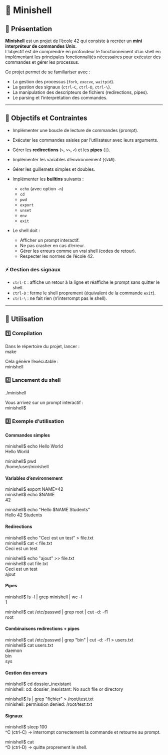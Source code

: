 # 🐚 Minishell

## 📖 Présentation
**Minishell** est un projet de l’école 42 qui consiste à recréer un **mini interpréteur de commandes Unix**.  
L’objectif est de comprendre en profondeur le fonctionnement d’un shell en implémentant les principales fonctionnalités nécessaires pour exécuter des commandes et gérer les processus.  

Ce projet permet de se familiariser avec :  
- La gestion des processus (`fork`, `execve`, `waitpid`).  
- La gestion des signaux (`ctrl-C`, `ctrl-D`, `ctrl-\`).  
- La manipulation des descripteurs de fichiers (redirections, pipes).  
- Le parsing et l’interprétation des commandes.  

---

## 🎯 Objectifs et Contraintes
- Implémenter une boucle de lecture de commandes (prompt).  
- Exécuter les commandes saisies par l’utilisateur avec leurs arguments.  
- Gérer les **redirections** (`>`, `>>`, `<`) et les **pipes** (`|`).  
- Implémenter les variables d’environnement (`$VAR`).  
- Gérer les guillemets simples et doubles.  
- Implémenter les **builtins** suivants :  
  - `echo` (avec option `-n`)  
  - `cd`  
  - `pwd`  
  - `export`  
  - `unset`  
  - `env`  
  - `exit`  

- Le shell doit :  
  - Afficher un prompt interactif.  
  - Ne pas crasher en cas d’erreur.  
  - Gérer les erreurs comme un vrai shell (codes de retour).  
  - Respecter les normes de l’école 42.  

### ⚡ Gestion des signaux
- `ctrl-C` : affiche un retour à la ligne et réaffiche le prompt sans quitter le shell.  
- `ctrl-D` : ferme le shell proprement (équivalent de la commande `exit`).  
- `ctrl-\` : ne fait rien (n’interrompt pas le shell).  

---

## 🚀 Utilisation

### 1️⃣ Compilation
Dans le répertoire du projet, lancer :  
make  

Cela génère l’exécutable :  
minishell  

### 2️⃣ Lancement du shell
./minishell  

Vous arrivez sur un prompt interactif :  
minishell$  
### 3️⃣ Exemple d’utilisation

#### Commandes simples
minishell$ echo Hello World  
Hello World  

minishell$ pwd  
/home/user/minishell  

#### Variables d’environnement
minishell$ export NAME=42  
minishell$ echo $NAME  
42  

minishell$ echo "Hello $NAME Students"  
Hello 42 Students  

#### Redirections
minishell$ echo "Ceci est un test" > file.txt  
minishell$ cat < file.txt  
Ceci est un test  

minishell$ echo "ajout" >> file.txt  
minishell$ cat file.txt  
Ceci est un test  
ajout  

#### Pipes
minishell$ ls -l | grep minishell | wc -l  
1  

minishell$ cat /etc/passwd | grep root | cut -d: -f1  
root  

#### Combinaisons redirections + pipes
minishell$ cat /etc/passwd | grep "bin" | cut -d: -f1 > users.txt  
minishell$ cat users.txt  
daemon  
bin  
sys  

#### Gestion des erreurs
minishell$ cd dossier_inexistant  
minishell: cd: dossier_inexistant: No such file or directory  

minishell$ ls | grep "fichier" > /root/test.txt  
minishell: permission denied: /root/test.txt  

#### Signaux
minishell$ sleep 100  
^C   (ctrl-C) → interrompt correctement la commande et retourne au prompt.  

minishell$ cat  
^D   (ctrl-D) → quitte proprement le shell.  

